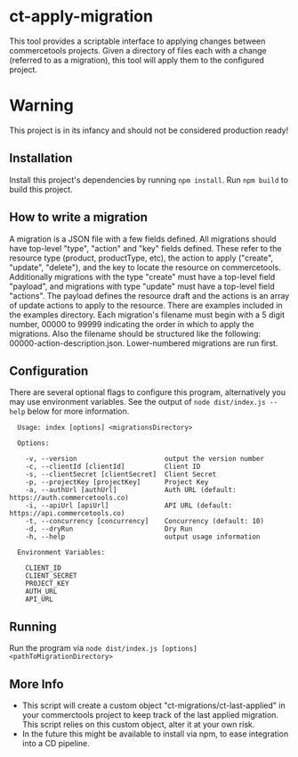 ct-apply-migration
====

This tool provides a scriptable interface to applying changes between commercetools projects.
Given a directory of files each with a change (referred to as a migration), this tool will apply them to the configured project.

Warning
====
This project is in its infancy and should not be considered production ready!


Installation
----

Install this project's dependencies by running `npm install`.  Run `npm build` to build this project.

How to write a migration
---

A migration is a JSON file with a few fields defined.  All migrations should have top-level "type", "action" and "key" fields defined.  These refer to the resource type (product, productType, etc), the action to apply ("create", "update", "delete"), and the key to locate the resource on commercetools.  Additionally migrations with the type "create" must have a top-level field "payload", and migrations with type "update" must have a top-level field "actions".  The payload defines the resource draft and the actions is an array of update actions to apply to the resource.  There are examples included in the examples directory.  Each migration's filename must begin with a 5 digit number, 00000 to 99999 indicating the order in which to apply the migrations.  Also the filename should be structured like the following: 00000-action-description.json.  Lower-numbered migrations are run first.

Configuration
---
There are several optional flags to configure this program, alternatively you may use environment variables.  See the output of `node dist/index.js --help` below for more information.

```
  Usage: index [options] <migrationsDirectory>

  Options:

    -v, --version                      output the version number
    -c, --clientId [clientId]          Client ID
    -s, --clientSecret [clientSecret]  Client Secret
    -p, --projectKey [projectKey]      Project Key
    -a, --authUrl [authUrl]            Auth URL (default: https://auth.commercetools.co)
    -i, --apiUrl [apiUrl]              API URL (default: https://api.commercetools.co)
    -t, --concurrency [concurrency]    Concurrency (default: 10)
    -d, --dryRun                       Dry Run
    -h, --help                         output usage information

  Environment Variables:

    CLIENT_ID
    CLIENT_SECRET
    PROJECT_KEY
    AUTH_URL
    API_URL
```

Running
---
Run the program via `node dist/index.js [options] <pathToMigrationDirectory>`

More Info
---

* This script will create a custom object "ct-migrations/ct-last-applied" in your commerctools project to keep track of the last applied migration.  This script relies on this custom object, alter it at your own risk.
* In the future this might be available to install via npm, to ease integration into a CD pipeline.

